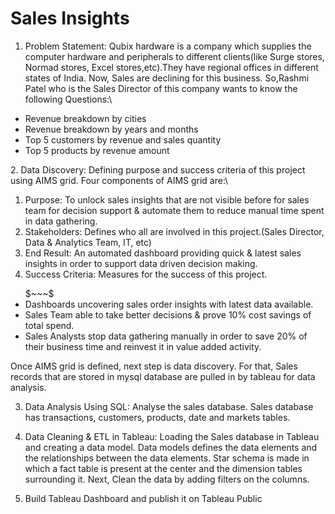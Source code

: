 # Sales Insights

1. Problem Statement: Qubix hardware is a company which supplies the computer hardware and peripherals to different clients(like Surge stores, Normad stores, Excel stores,etc).They have regional offices in different states of India. Now, Sales are declining for this business. So,Rashmi Patel who is the Sales Director of this company wants to know the following Questions:\
<ul>
  <li> Revenue breakdown by cities</li>
  <li> Revenue breakdown by years and months</li>
  <li> Top 5 customers by revenue and sales quantity</li>
  <li> Top 5 products by revenue amount</li>
</ul>
2. Data Discovery: Defining purpose and success criteria of this project using AIMS grid. Four components of AIMS grid are:\
  <ol>
  <li>Purpose: To unlock sales insights that are not visible before for sales team for decision support & automate them to reduce manual time spent in data gathering.</li>
  <li>Stakeholders: Defines who all are involved in this project.(Sales Director, Data & Analytics Team, IT, etc)</li>
  <li>End Result: An automated dashboard providing quick & latest sales insights in order to support data driven decision making.</li>
  <li>Success Criteria: Measures for the success of this project.</li>
  </ol>  

  <ul>
  $~~~$                    <li>Dashboards uncovering sales order insights with latest data available.</li>
                      <li>Sales Team able to take better decisions & prove 10% cost savings of total spend.</li>
                      <li>Sales Analysts stop data gathering manually in order to save 20% of their business time and reinvest it in value added activity.</li>
  </ul>
 
  Once AIMS grid is defined, next step is data discovery. For that, Sales records that are stored in mysql database are pulled in by tableau for data analysis. 

3. Data Analysis Using SQL: Analyse the sales database. Sales database has transactions, customers, products, date and markets tables.

4. Data Cleaning & ETL in Tableau: Loading the Sales database in Tableau and creating a data model. Data models defines the data elements and the relationships between the data elements. Star schema is made in which a fact table is present at the center and the dimension tables surrounding it. Next, Clean the data by adding filters on the columns.

5. Build Tableau Dashboard and publish it on Tableau Public 
